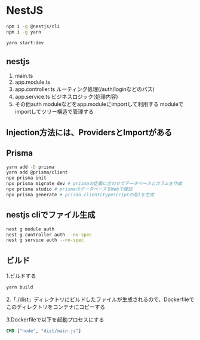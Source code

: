 # NestJS
```bash
npm i -g @nestjs/cli
npm i -g yarn

yarn start:dev
```

## nestjs

1. main.ts
2. app.module.ts
3. app.controller.ts
   ルーティング処理(/auth/loginなどのパス)
4. app.service.ts
   ビジネスロジック(処理内容)
5. その他auth moduleなどをapp.moduleにimportして利用する
   moduleでimportしてツリー構造で管理する

## Injection方法には、ProvidersとImportがある

## Prisma

```bash
yarn add -D prisma
yarn add @prisma/client
npx prisma init
npx prisma migrate dev # prismaの定義に合わせてデータベースとカラムを作成
npx prisma studio # prismaのデータベースをWebで確認
npx prisma generate # prisma client(typescriptの型)を生成
```

## nestjs cliでファイル生成

```bash
nest g module auth
nest g controller auth --no-spec
nest g service auth --no-spec
```

## ビルド
1.ビルドする
```bash
yarn build
```
2.「./dist」ディレクトリにビルドしたファイルが生成されるので、Dockerfileでこのディレクトリをコンテナにコピーする

3.Dockerfileで以下を起動プロセスにする
```dockerfile
CMD ["node", "dist/main.js"]
```

